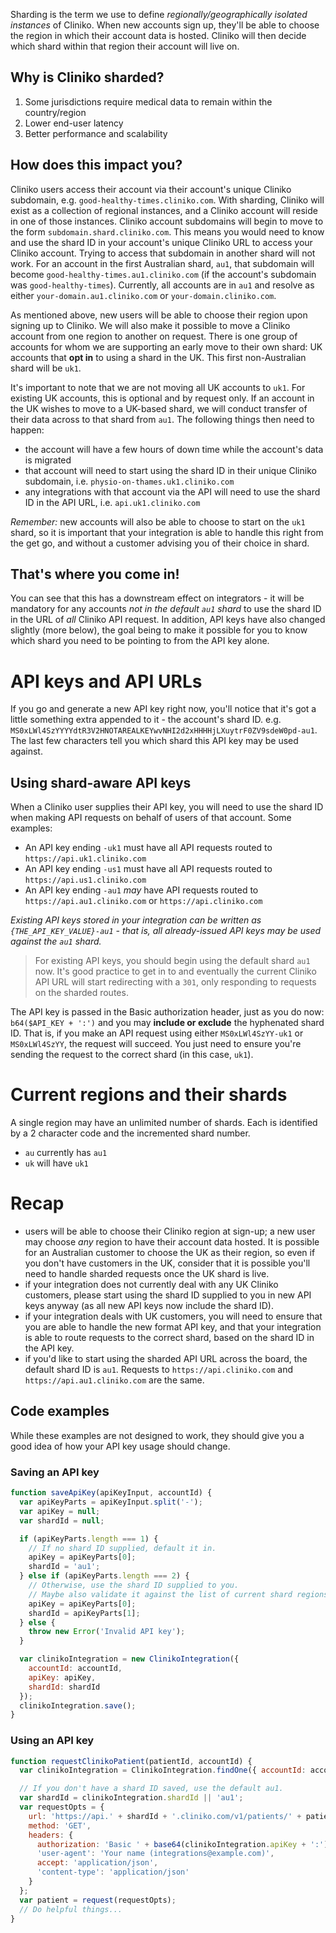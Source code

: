Sharding is the term we use to define _regionally/geographically isolated instances_ of Cliniko. When new accounts sign up, they'll be able to choose the region in which their account data is hosted. Cliniko will then decide which shard within that region their account will live on.

## Why is Cliniko sharded?

1. Some jurisdictions require medical data to remain within the country/region
2. Lower end-user latency
3. Better performance and scalability

## How does this impact you?

Cliniko users access their account via their account's unique Cliniko subdomain, e.g. `good-healthy-times.cliniko.com`.
With sharding, Cliniko will exist as a collection of regional instances, and a Cliniko account will reside in one of those instances. Cliniko account subdomains will begin to move to the form `subdomain.shard.cliniko.com`. This means you would need to know and use the shard ID in your account's unique Cliniko URL to access your Cliniko account. Trying to access that subdomain in another shard will not work. For an account in the first Australian shard, `au1`, that subdomain will become `good-healthy-times.au1.cliniko.com` (if the account's subdomain was `good-healthy-times`). Currently, all accounts are in `au1` and resolve as either `your-domain.au1.cliniko.com` or `your-domain.cliniko.com`.

As mentioned above, new users will be able to choose their region upon signing up to Cliniko. We will also make it possible to move a Cliniko account from one region to another on request. There is one group of accounts for whom we are supporting an early move to their own shard: UK accounts that **opt in** to using a shard in the UK. This first non-Australian shard will be `uk1`.

It's important to note that we are not moving all UK accounts to `uk1`. For existing UK accounts, this is optional and by request only. If an account in the UK wishes to move to a UK-based shard, we will conduct transfer of their data across to that shard from `au1`. The following things then need to happen:

- the account will have a few hours of down time while the account's data is migrated
- that account will need to start using the shard ID in their unique Cliniko subdomain, i.e. `physio-on-thames.uk1.cliniko.com`
- any integrations with that account via the API will need to use the shard ID in the API URL, i.e. `api.uk1.cliniko.com`

_Remember:_ new accounts will also be able to choose to start on the `uk1` shard, so it is important that your integration is able to handle this right from the get go, and without a customer advising you of their choice in shard.

## That's where you come in!

You can see that this has a downstream effect on integrators - it will be mandatory for any accounts _not in the default `au1` shard_ to use the shard ID in the URL of _all_ Cliniko API request. In addition, API keys have also changed slightly (more below), the goal being to make it possible for you to know which shard you need to be pointing to from the API key alone.

# API keys and API URLs

If you go and generate a new API key right now, you'll notice that it's got a little something extra appended to it - the account's shard ID. e.g. `MS0xLWl4SzYYYYdtR3V2HNOTAREALKEYwvNHI2d2xHHHHjLXuytrF0ZV9sdeW0pd-au1`. The last few characters tell you which shard this API key may be used against.

## Using shard-aware API keys

When a Cliniko user supplies their API key, you will need to use the shard ID when making API requests on behalf of users of that account.
Some examples:

- An API key ending `-uk1` must have all API requests routed to `https://api.uk1.cliniko.com`
- An API key ending `-us1` must have all API requests routed to `https://api.us1.cliniko.com`
- An API key ending `-au1` _may_ have API requests routed to `https://api.au1.cliniko.com` or `https://api.cliniko.com`

_Existing API keys stored in your integration can be written as `{THE_API_KEY_VALUE}-au1` - that is, all already-issued API keys may be used against the `au1` shard._

> For existing API keys, you should begin using the default shard `au1` now. It's good practice to get in to and eventually the current Cliniko API URL will start redirecting with a `301`, only responding to requests on the sharded routes.

The API key is passed in the Basic authorization header, just as you do now: `b64($API_KEY + ':')` and you may **include or exclude** the hyphenated shard ID. That is, if you make an API request using either `MS0xLWl4SzYY-uk1` or `MS0xLWl4SzYY`, the request will succeed. You just need to ensure you're sending the request to the correct shard (in this case, `uk1`).

# Current regions and their shards

A single region may have an unlimited number of shards. Each is identified by a 2 character code and the incremented shard number.

- `au` currently has `au1`
- `uk` will have `uk1`

# Recap

- users will be able to choose their Cliniko region at sign-up; a new user may choose _any_ region to have their account data hosted. It is possible for an Australian customer to choose the UK as their region, so even if you don't have customers in the UK, consider that it is possible you'll need to handle sharded requests once the UK shard is live.
- if your integration does not currently deal with any UK Cliniko customers, please start using the shard ID supplied to you in new API keys anyway (as all new API keys now include the shard ID).
- if your integration deals with UK customers, you will need to ensure that you are able to handle the new format API key, and that your integration is able to route requests to the correct shard, based on the shard ID in the API key.
- if you'd like to start using the sharded API URL across the board, the default shard ID is `au1`. Requests to `https://api.cliniko.com` and `https://api.au1.cliniko.com` are the same.

## Code examples

While these examples are not designed to work, they should give you a good idea of how your API key usage should change.

### Saving an API key

```js
function saveApiKey(apiKeyInput, accountId) {
  var apiKeyParts = apiKeyInput.split('-');
  var apiKey = null;
  var shardId = null;

  if (apiKeyParts.length === 1) {
    // If no shard ID supplied, default it in.
    apiKey = apiKeyParts[0];
    shardId = 'au1';
  } else if (apiKeyParts.length === 2) {
    // Otherwise, use the shard ID supplied to you.
    // Maybe also validate it against the list of current shard regions?
    apiKey = apiKeyParts[0];
    shardId = apiKeyParts[1];
  } else {
    throw new Error('Invalid API key');
  }

  var clinikoIntegration = new ClinikoIntegration({
    accountId: accountId,
    apiKey: apiKey,
    shardId: shardId
  });
  clinikoIntegration.save();
}
```

### Using an API key

```js
function requestClinikoPatient(patientId, accountId) {
  var clinikoIntegration = ClinikoIntegration.findOne({ accountId: accountId });

  // If you don't have a shard ID saved, use the default au1.
  var shardId = clinikoIntegration.shardId || 'au1';
  var requestOpts = {
    url: 'https://api.' + shardId + '.cliniko.com/v1/patients/' + patientId,
    method: 'GET',
    headers: {
      authorization: 'Basic ' + base64(clinikoIntegration.apiKey + ':'),
      'user-agent': 'Your name (integrations@example.com)',
      accept: 'application/json',
      'content-type': 'application/json'
    }
  };
  var patient = request(requestOpts);
  // Do helpful things...
}
```
